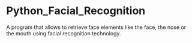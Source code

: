 # Python_Facial_Recognition
A program that allows to retrieve face elements like the face, the nose or the mouth using facial recognition technology.
